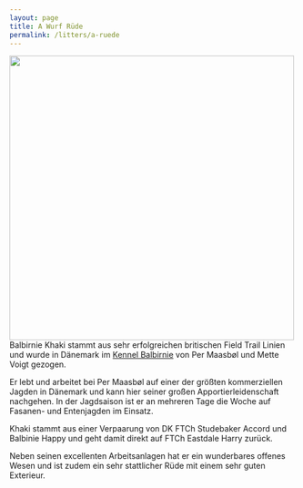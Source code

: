```yaml
---
layout: page
title: A Wurf Rüde
permalink: /litters/a-ruede
---
```

<img src="https://www.balbirnie.dk/images/images_hunde/Khaki_20151220_01.JPG" width="500" style="float:left; margin-right:5%">
Balbirnie Khaki stammt aus sehr erfolgreichen britischen Field Trail Linien und wurde in Dänemark im <a href="https://www.balbirnie.dk/index.html">Kennel Balbirnie</a> von Per Maasbøl und Mette Voigt gezogen.


Er lebt und arbeitet bei Per Maasbøl auf einer der größten kommerziellen Jagden in Dänemark und kann hier seiner großen Apportierleidenschaft nachgehen.  In der Jagdsaison ist er an mehreren Tage die Woche auf Fasanen- und Entenjagden im Einsatz.
 
Khaki stammt aus einer Verpaarung von DK FTCh Studebaker Accord und Balbinie Happy und geht damit direkt auf FTCh Eastdale Harry zurück. 

Neben seinen excellenten Arbeitsanlagen hat er ein wunderbares offenes Wesen und ist zudem ein sehr stattlicher Rüde mit einem sehr guten Exterieur.




